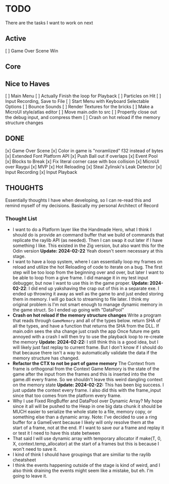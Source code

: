 # TODO

There are the tasks I want to work on next

## Active

[ ] Game Over Scene Win

## Core

## Nice to Haves

[ ] Main Menu
[ ] Actually Finish the loop for Playback
[ ] Particles on Hit
[ ] Input Recording, Save to File
[ ] Start Menu with Keyboard Selectable Options
[ ] Bounce Sounds
[ ] Render Textures for the bricks
[ ] Make a MicroUI style/atlas editor
[ ] Move main.odin to src
[ ] Propertly close out the debug input, and compress them
[ ] Crash on hot reload if the memory structure changes

## DONE

[x] Game Over Scene
[x] Color in game is "noramlized" f32 instead of bytes
[x] Extended Font Platform API
[x] Push Ball out if overlaps
[x] Event Pool
[x] Blocks to Break
[x] Fix literal corner case with box collision
[x] MicroUI over Raygui
[x] MVP
[x] Hot Reloading
[x] Steal Zylinski's Leak Detector
[x] Input Recording
[x] Input Playback

## THOUGHTS

Essentially thoughts I have when developing, so I can re-read this and remind
myself of my decisions. Basically my personal Architect of Record

### Thought List

- I want to do a Platform layer like the Handmade Hero,
  what I think I should do is provide an command buffer
  that we build of commands that replicate the
  raylib API (as needed). Then I can swap it out later
  if I have something I like. This existed in the Zig
  version, but also want this for the Odin version
  **Update: 2024-02-22** Yeah doesn't seem necessary at
  this stage.
- I want to have a loop system, where I can essentially
  loop my frames on reload and utilize the hot Reloading
  of code to iterate on a bug. The first step will be too
  loop from the beginning over and over, but later I want
  to be able to loop from a give frame. I did manage it in
  my test input debugger, but now I want to use this in the
  game proper.
  **Update: 2024-02-22**: I did end up yakshaving the
  crap out of this in a separate exe. I ended up throwing it away
  as well as the game to and just ended storing them in memory. I
  will go back to streaming to file later. I think my original
  problem is I'm not smart enough to manage dynamic memory in the
  game struct. So I ended up going with "DataPool"
- **Crash on hot reload if the memory structure changes**
  Write a program that reads through `GameMemory` and
  all of the types below. return SHA of all the types,
  and have a function that returns the SHA from the DLL.
  If main.odin sees the sha change just crash the app
  Once future me gets annoyed with a crash I will then
  try to use the playback loop to re-create the memory
  **Update: 2024-02-22:** I still think this is a good idea,
  but I will likely just fast replay to current frame. But
  I don't know if I should do that because there isn't a way
  to automatically validate the data if the memory structure has
  changed.
- **Refactor the CTX to not be part of game memory**
  The Context from frame is orthogonal from the Context
  Game Memory is the state of the game after the input from the frames
  and this is inserted into the the game.dll every frame. So we shouldn't
  leave this weird dangling context on the memory state
  **Update: 2024-02-22:** This has been big success. I just update the
  context every frame. I also did this with the frame_input since
  that too comes from the platform every frame.
- Why I use Fixed RingBuffer and DataPool over Dynamic Array?
  My hope since it all will be pushed to the Heap in one big data chunk
  it should be MUCH easier to serialize the whole state to a
  file, memory copy, or something else than a dynamic array.
  Note: I've decided to use a ring buffer for a GameEvent because
  I likely will only resolve them at the start of a frame, not at
  the end. If I want to save our a frame and replay it or test it
  I need to have this state between
- That said I will use dynamic array with temporary allocator
  if make(T, 0, X, context.temp_allocator) at the start of a frames
  but this is because I won't need to save it.
- I kind of think I should have groupings that are similiar to the
  raylib cheatsheet
- I think the events happening outside of the stage is kind of weird,
  and I also think draining the events might seem like a mistake, but
  eh. I'm going to leave it.
